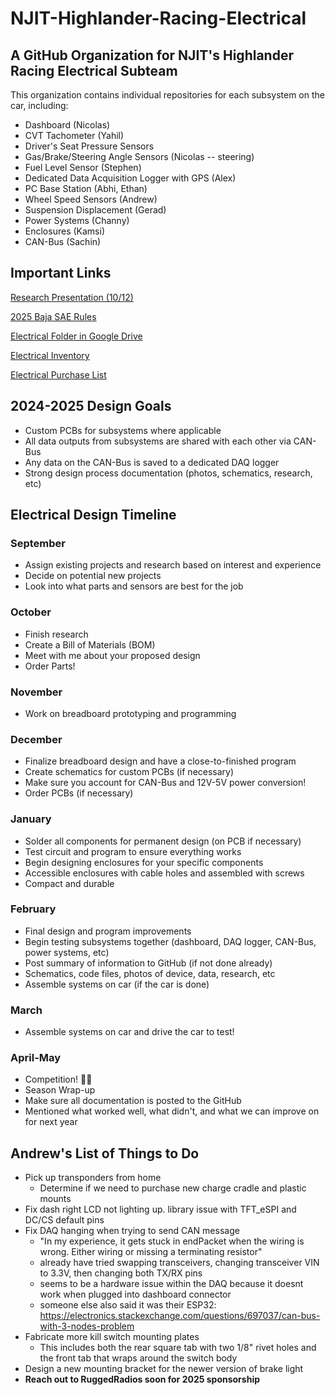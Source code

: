 # NJIT-Highlander-Racing-Electrical 

## A GitHub Organization for NJIT's Highlander Racing Electrical Subteam

This organization contains individual repositories for each subsystem on the car, including:
* Dashboard (Nicolas)
* CVT Tachometer (Yahil)
* Driver's Seat Pressure Sensors
* Gas/Brake/Steering Angle Sensors (Nicolas -- steering)
* Fuel Level Sensor (Stephen)
* Dedicated Data Acquisition Logger with GPS (Alex)
* PC Base Station (Abhi, Ethan)
* Wheel Speed Sensors (Andrew)
* Suspension Displacement (Gerad)
* Power Systems (Channy)
* Enclosures (Kamsi)
* CAN-Bus (Sachin)



## Important Links

[Research Presentation (10/12)](https://docs.google.com/presentation/d/1YF1Flw1Y4grfu84RaCHwTKJDmjby_AHnavCt_clVjxY/edit#slide=id.p)

[2025 Baja SAE Rules](https://www.bajasae.net/cdsweb/gen/DownloadDocument.aspx?DocumentID=ebab1320-778a-430e-8d5f-93eb4d92d806)

[Electrical Folder in Google Drive](https://drive.google.com/drive/folders/1Pz5bq8r8b9oh7MFo3oWOcobUKbDVZDIy?usp=drive_link)

[Electrical Inventory](https://docs.google.com/spreadsheets/d/19zXsWbHnRgKuqglurabbrF1yi5oSlVw6kvXuMUWI1O0/edit?usp=drive_link)

[Electrical Purchase List](https://docs.google.com/spreadsheets/d/1hTMg6dxTZtMp4cDH3FeMRMjF6Ft8n0DMCeNlGOwD0Es/edit?usp=drive_link)

## 2024-2025 Design Goals 
* Custom PCBs for subsystems where applicable
* All data outputs from subsystems are shared with each other via CAN-Bus
* Any data on the CAN-Bus is saved to a dedicated DAQ logger
* Strong design process documentation (photos, schematics, research, etc)

## Electrical Design Timeline

### September
* Assign existing projects and research based on interest and experience
* Decide on potential new projects
* Look into what parts and sensors are best for the job

### October
* Finish research
* Create a Bill of Materials (BOM)
* Meet with me about your proposed design
* Order Parts!

### November
* Work on breadboard prototyping and programming

### December
* Finalize breadboard design and have a close-to-finished program
* Create schematics for custom PCBs (if necessary)
* Make sure you account for CAN-Bus and 12V-5V power conversion!
* Order PCBs (if necessary)

### January
* Solder all components for permanent design (on PCB if necessary)
* Test circuit and program to ensure everything works
* Begin designing enclosures for your specific components
* Accessible enclosures with cable holes and assembled with screws
* Compact and durable

### February
* Final design and program improvements
* Begin testing subsystems together (dashboard, DAQ logger, CAN-Bus, power systems, etc) 
* Post summary of information to GitHub (if not done already)
* Schematics, code files, photos of device, data, research, etc
* Assemble systems on car (if the car is done)

### March
* Assemble systems on car and drive the car to test!

### April-May
* Competition! 🎉🎉
* Season Wrap-up
* Make sure all documentation is posted to the GitHub
* Mentioned what worked well, what didn't, and what we can improve on for next year


## Andrew's List of Things to Do
* Pick up transponders from home
    * Determine if we need to purchase new charge cradle and plastic mounts
* Fix dash right LCD not lighting up. library issue with TFT_eSPI and DC/CS default pins
* Fix DAQ hanging when trying to send CAN message
   * "In my experience, it gets stuck in endPacket when the wiring is wrong. Either wiring or missing a terminating resistor"
   * already have tried swapping transceivers, changing transceiver VIN to 3.3V, then changing both TX/RX pins
   * seems to be a hardware issue within the DAQ because it doesnt work when plugged into dashboard connector 
   * someone else also said it was their ESP32: https://electronics.stackexchange.com/questions/697037/can-bus-with-3-nodes-problem
* Fabricate more kill switch mounting plates
    * This includes both the rear square tab with two 1/8" rivet holes and the front tab that wraps around the switch body
* Design a new mounting bracket for the newer version of brake light
* **Reach out to RuggedRadios soon for 2025 sponsorship**
